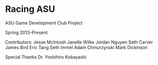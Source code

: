 Racing ASU
=========

ASU Game Development Club Project

Spring 2013-Present

Contributors:
Jesse McIntosh
Janelle Wilke
Jordan Nguyen
Seth Carver
James Bird
Eric Tang
Seth Immel
Adam Chmurzynski
Mark Dickinson



Special Thanks
Dr. Yoshihiro Kobayashi
